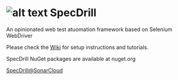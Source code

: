 
# ![alt text](https://github.com/CosminSontu/SpecDrill/raw/master/specdrill.ico "SpecDrill Logo") SpecDrill
An opinionated web test atuomation framework based on Selenium WebDriver

Please check the [Wiki](https://github.com/CosminSontu/SpecDrill/wiki) for setup instructions and tutorials.

SpecDrill NuGet packages are available at nuget.org

[SpecDrill@SonarCloud](https://sonarcloud.io/dashboard?id=CosminSontu%3ASpecDrill)
